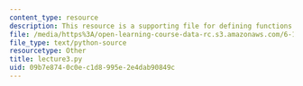 ```yaml
---
content_type: resource
description: This resource is a supporting file for defining functions.
file: /media/https%3A/open-learning-course-data-rc.s3.amazonaws.com/6-189-a-gentle-introduction-to-programming-using-python-january-iap-2011/09b7e8740c0ec1d8995e2e4dab90849c_lecture3.py
file_type: text/python-source
resourcetype: Other
title: lecture3.py
uid: 09b7e874-0c0e-c1d8-995e-2e4dab90849c
---
```

